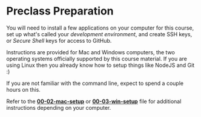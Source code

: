 Preclass Preparation
====

You will need to install a few applications on your computer for this course, set up what's called your *development environment*, and create SSH keys, or *Secure Shell* keys for access to GitHub.

Instructions are provided for Mac and Windows computers, the two operating systems officially supported by this course material.  If you are using Linux then you already know how to setup things like NodeJS and Git :)

If you are not familiar with the command line, expect to spend a couple hours on this.

Refer to the [**00-02-mac-setup**](https://github.com/sergei202/okcoders-backend/blob/master/00-preparation/00-02-mac-setup.md) or [**00-03-win-setup**](https://github.com/sergei202/okcoders-backend/blob/master/00-preparation/00-03-win-setup.md) file for additional instructions depending on your computer.
